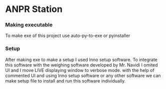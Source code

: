 # ANPR Station 


### Making executable
To make exe of this project use auto-py-to-exe or pyinstaller


### Setup
After making exe to make a setup I used Inno setup software.
To integrate this software with the weighing software developed by Mr. Navidi I omited UI and I move LIVE displaying window to verbose mode. with the help of commented UI and using Inno setup software or any other software we can make setup file to install and run this software individually.

